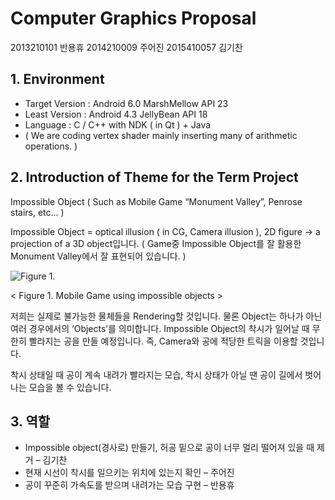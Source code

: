 # Computer Graphics Proposal

2013210101 반용휴
2014210009 주어진
2015410057 김기찬

## 1. Environment

* Target Version : Android 6.0 MarshMellow API 23
* Least Version : Android 4.3 JellyBean API 18
* Language : C / C++ with NDK ( in Qt ) + Java
* ( We are coding vertex shader mainly inserting many of arithmetic operations. )

## 2. Introduction of Theme for the Term Project

 Impossible Object ( Such as Mobile Game “Monument Valley”, Penrose stairs, etc… )

 Impossible Object = optical illusion ( in CG, Camera illusion ), 2D figure -> a projection of a 3D object입니다. ( Game중 Impossible Object를 잘 활용한 Monument Valley에서 잘 표현되어 있습니다. )

![Figure 1.](http://blog.allmyfaves.com/wp-content/uploads/2014/04/Monument-Valley-was-designed-to-be-played-while-wearing-headphones-and-the-use-of-earbuds-or-headphones-definitely-enhances-the-experience..png)

< Figure 1. Mobile Game using impossible objects >

 저희는 실제로 불가능한 물체들을 Rendering할 것입니다. 물론 Object는 하나가 아닌 여러 경우에서의 ‘Objects’를 의미합니다. 
 Impossible Object의 착시가 일어날 때 무한히 빨라지는 공을 만들 예정입니다. 즉, Camera와 공에 적당한 트릭을 이용할 것입니다.

착시 상태일 때 공이 계속 내려가 빨라지는 모습, 착시 상태가 아닐 땐 공이 길에서 벗어나는 모습을 볼 수 있습니다.

## 3. 역할

* Impossible object(경사로) 만들기, 허공 밑으로 공이 너무 멀리 떨어져 있을 때 제거 – 김기찬
* 현재 시선이 착시를 일으키는 위치에 있는지 확인 – 주어진
* 공이 꾸준히 가속도를 받으며 내려가는 모습 구현 – 반용휴